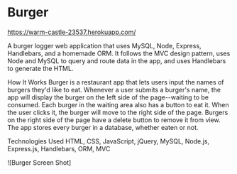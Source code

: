 # Burger

https://warm-castle-23537.herokuapp.com/

A burger logger web application that uses MySQL, Node, Express, Handlebars, and a homemade ORM. It follows the MVC design pattern, uses Node and MySQL to query and route data in the app, and uses Handlebars to generate the HTML.

How It Works
Burger is a restaurant app that lets users input the names of burgers they'd like to eat.
Whenever a user submits a burger's name, the app will display the burger on the left side of the page--waiting to be consumed.
Each burger in the waiting area also has a button to eat it. When the user clicks it, the burger will move to the right side of the page.
Burgers on the right side of the page have a delete button to remove it from view.
The app stores every burger in a database, whether eaten or not.

Technologies Used
HTML, CSS, JavaScript, jQuery, MySQL, Node.js, Express.js, Handlebars, ORM, MVC

![Burger Screen Shot]
